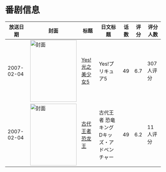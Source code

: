 # 番剧信息

|放送日期|封面|标题|日文标题|话数|评分|评分人数|
|---|---|---|---|---|---|---|
|2007-02-04|<img src="//lain.bgm.tv/pic/cover/c/ff/cd/15007_7iU6M.jpg" alt="封面" style="width:150px;height:200px;object-fit:cover;">|[Yes! 光之美少女5](https://bangumi.tv/subject/15007)|Yes!プリキュア5|49|6.7|307人评分|
|2007-02-04|<img src="//lain.bgm.tv/pic/cover/c/ca/4c/142282_WdJQD.jpg" alt="封面" style="width:150px;height:200px;object-fit:cover;">|[古代王者 恐龙王](https://bangumi.tv/subject/142282)|古代王者 恐竜キング Dキッズ・アドベンチャー|49|6.2|11人评分|
